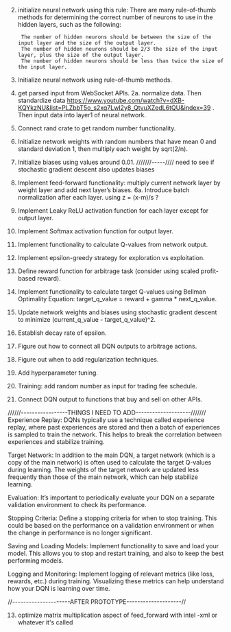 2. initialize neural network using this rule:
        There are many rule-of-thumb methods for determining the correct number of neurons to use in the hidden layers, such as the following:

        The number of hidden neurons should be between the size of the input layer and the size of the output layer.
        The number of hidden neurons should be 2/3 the size of the input layer, plus the size of the output layer.
        The number of hidden neurons should be less than twice the size of the input layer.

1.  Initialize neural network using rule-of-thumb methods.
2.  get parsed input from WebSocket APIs.
2a. normalize data. Then standardize data https://www.youtube.com/watch?v=dXB-KQYkzNU&list=PLZbbT5o_s2xq7LwI2y8_QtvuXZedL6tQU&index=39 . Then input data into layer1 of neural network.
3.  Connect rand crate to get random number functionality.
4.  Initialize network weights with random numbers that have mean 0 and standard deviation 1, then multiply each weight by sqrt(2/n).
5.  Initialize biases using values around 0.01.             ///////-----////           need to see if stochastic gradient descent also updates biases
6.  Implement feed-forward functionality: multiply current network layer by weight layer and add next layer’s biases.
6a. Introduce batch normalization after each layer. using z = (x-m)/s ?
7.  Implement Leaky ReLU activation function for each layer except for output layer.
8.  Implement Softmax activation function for output layer.
9.  Implement functionality to calculate Q-values from network output.
10. Implement epsilon-greedy strategy for exploration vs exploitation.
11. Define reward function for arbitrage task (consider using scaled profit-based reward).
12. Implement functionality to calculate target Q-values using Bellman Optimality Equation: target_q_value = reward + gamma * next_q_value.
13. Update network weights and biases using stochastic gradient descent to minimize (current_q_value - target_q_value)^2.
14. Establish decay rate of epsilon.
15. Figure out how to connect all DQN outputs to arbitrage actions.
16. Figure out when to add regularization techniques.
17. Add hyperparameter tuning.
18. Training: add random number as input for trading fee schedule.
19. Connect DQN output to functions that buy and sell on other APIs.



//////-----------------THINGS I NEED TO ADD--------------------///////
Experience Replay: DQNs typically use a technique called experience replay, where past experiences are stored and then a batch of experiences is sampled to train the network. This helps to break the correlation between experiences and stabilize training.

Target Network: In addition to the main DQN, a target network (which is a copy of the main network) is often used to calculate the target Q-values during learning. The weights of the target network are updated less frequently than those of the main network, which can help stabilize learning.

Evaluation: It’s important to periodically evaluate your DQN on a separate validation environment to check its performance.

Stopping Criteria: Define a stopping criteria for when to stop training. This could be based on the performance on a validation environment or when the change in performance is no longer significant.

Saving and Loading Models: Implement functionality to save and load your model. This allows you to stop and restart training, and also to keep the best performing models.

Logging and Monitoring: Implement logging of relevant metrics (like loss, rewards, etc.) during training. Visualizing these metrics can help understand how your DQN is learning over time.


//---------------------AFTER PROTOTYPE--------------------//

13. optimize matrix multiplication aspect of feed_forward with intel -xml or whatever it's called